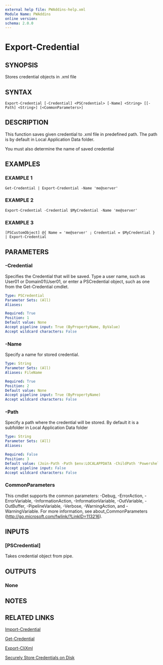 ```yaml
---
external help file: PWAddins-help.xml
Module Name: PWAddins
online version:
schema: 2.0.0
---
```


# Export-Credential

## SYNOPSIS
Stores credential objects in .xml file

## SYNTAX

```
Export-Credential [-Credential] <PSCredential> [-Name] <String> [[-Path] <String>] [<CommonParameters>]
```

## DESCRIPTION
This function saves given credential to .xml file in predefined path.
The path is by default in Local Application Data folder.

You must also determine the name of saved credential

## EXAMPLES

### EXAMPLE 1
```
Get-Credential | Export-Credential -Name 'me@server'
```

### EXAMPLE 2
```
Export-Credential -Credential $MyCredential -Name 'me@server'
```

### EXAMPLE 3
```
[PSCustomObject] @{ Name = 'me@server' ; Credential = $MyCredential } | Export-Credential
```

## PARAMETERS

### -Credential
Specifies the Credential that will be saved.
Type a user name, such as User01
or Domain01\User01, or enter a PSCredential object, such as one from the Get-Credential cmdlet.

```yaml
Type: PSCredential
Parameter Sets: (All)
Aliases:

Required: True
Position: 1
Default value: None
Accept pipeline input: True (ByPropertyName, ByValue)
Accept wildcard characters: False
```

### -Name
Specify a name for stored credential.

```yaml
Type: String
Parameter Sets: (All)
Aliases: FileName

Required: True
Position: 2
Default value: None
Accept pipeline input: True (ByPropertyName)
Accept wildcard characters: False
```

### -Path
Specify a path where the credential will be stored.
By default it is a subfolder in Local Application Data folder

```yaml
Type: String
Parameter Sets: (All)
Aliases:

Required: False
Position: 3
Default value: (Join-Path -Path $env:LOCALAPPDATA -ChildPath 'Powershell')
Accept pipeline input: False
Accept wildcard characters: False
```

### CommonParameters
This cmdlet supports the common parameters: -Debug, -ErrorAction, -ErrorVariable, -InformationAction, -InformationVariable, -OutVariable, -OutBuffer, -PipelineVariable, -Verbose, -WarningAction, and -WarningVariable. For more information, see about_CommonParameters (http://go.microsoft.com/fwlink/?LinkID=113216).

## INPUTS

### [PSCredential]
Takes credential object from pipe.

## OUTPUTS

### None

## NOTES

## RELATED LINKS

[Import-Credential](Import-Credential.md)

[Get-Credential](https://docs.microsoft.com/en-us/powershell/module/microsoft.powershell.security/get-credential)

[Export-CliXml](https://docs.microsoft.com/en-us/powershell/module/microsoft.powershell.utility/export-clixml)

[Securely Store Credentials on Disk](http://www.powershellcookbook.com/recipe/PukO/securely-store-credentials-on-disk)
